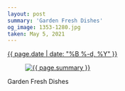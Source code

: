 ```yaml
---
layout: post
summary: 'Garden Fresh Dishes'
og_image: 1353-1280.jpg
taken: May 5, 2021
---
```


<div class="post">
 <time>
  <a href="/1353">
   {{ page.date | date: "%B %-d, %Y" }}
  </a>
 </time>
 <a href="/1353">
  <figure data-taken="5/5/2021">
   <img alt="{{ page.summary }}" sizes="(min-width: 700px) 50vw, calc(100vw - 2rem)" src="{{ site.assets_url }}/1353-640.jpg" srcset="{{ site.assets_url }}/1353-320.jpg 320w, {{ site.assets_url }}/1353-640.jpg 640w, {{ site.assets_url }}/1353-960.jpg 960w, {{ site.assets_url }}/1353-1280.jpg 1280w"/>
  </figure>
 </a>
 <span>
  Garden Fresh Dishes
 </span>
</div>

